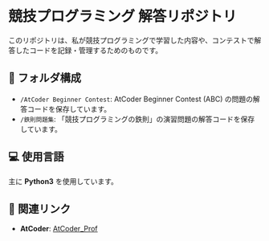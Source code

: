 # 競技プログラミング 解答リポジトリ

このリポジトリは、私が競技プログラミングで学習した内容や、コンテストで解答したコードを記録・管理するためのものです。

## 📝 フォルダ構成

- `/AtCoder Beginner Contest`: AtCoder Beginner Contest (ABC) の問題の解答コードを保存しています。
- `/鉄則問題集`: 「競技プログラミングの鉄則」の演習問題の解答コードを保存しています。

## 💻 使用言語

主に **Python3** を使用しています。

## 🔗 関連リンク

- **AtCoder**: [AtCoder_Prof](https://atcoder.jp/users/agitora)

